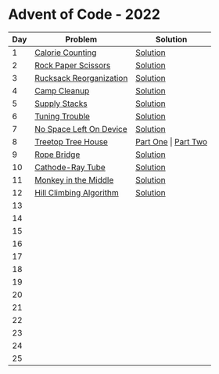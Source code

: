 # Advent of Code - 2022

| Day | Problem                                                          | Solution                                                                                                    |
| --- | ---------------------------------------------------------------- | ----------------------------------------------------------------------------------------------------------- |
| 1   | [Calorie Counting](./1-calorie-counting/README.md)               | [Solution](./1-calorie-counting/solution.js)                                                                |
| 2   | [Rock Paper Scissors](./2-rock-paper-scissors/README.md)         | [Solution](./2-rock-paper-scissors/solution.js)                                                             |
| 3   | [Rucksack Reorganization](./3-rucksack-reorganization/README.md) | [Solution](./3-rucksack-reorganization/solution.js)                                                         |
| 4   | [Camp Cleanup](./4-camp-cleanup/README.md)                       | [Solution](./4-camp-cleanup/solution.js)                                                                    |
| 5   | [Supply Stacks](./5-supply-stacks/README.md)                     | [Solution](./5-supply-stacks/solution.js)                                                                   |
| 6   | [Tuning Trouble](./6-tuning-trouble/README.md)                   | [Solution](./6-tuning-trouble/solution.js)                                                                  |
| 7   | [No Space Left On Device](./7-no-space-left-on-device/README.md) | [Solution](./7-no-space-left-on-device/solution.js)                                                         |
| 8   | [Treetop Tree House](./8-treetop-tree-house/README.md)           | [Part One](./8-treetop-tree-house/visibleTreeCount.js) \| [Part Two](./8-treetop-tree-house/scenicScore.js) |
| 9 | [Rope Bridge](./9-rope-bridge/README.md) | [Solution](./9-rope-bridge/solution.js)|
| 10 | [Cathode-Ray Tube](./10-cathode-ray-tube/README.md) | [Solution](./10-cathode-ray-tube/solution.js)|
| 11 | [Monkey in the Middle](./11-monkey-in-the-middle/README.md) | [Solution](./11-monkey-in-the-middle/solution.js)|
| 12 | [Hill Climbing Algorithm](./12-hill-climbing-algorithm/README.md) | [Solution](./12-hill-climbing-algorithm/solution.js)|
| 13  |                                                                  |                                                                                                             |
| 14  |                                                                  |                                                                                                             |
| 15  |                                                                  |                                                                                                             |
| 16  |                                                                  |                                                                                                             |
| 17  |                                                                  |                                                                                                             |
| 18  |                                                                  |                                                                                                             |
| 19  |                                                                  |                                                                                                             |
| 20  |                                                                  |                                                                                                             |
| 21  |                                                                  |                                                                                                             |
| 22  |                                                                  |                                                                                                             |
| 23  |                                                                  |                                                                                                             |
| 24  |                                                                  |                                                                                                             |
| 25  |                                                                  |                                                                                                             |
